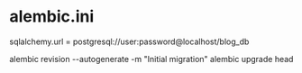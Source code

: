 # alembic.ini
sqlalchemy.url = postgresql://user:password@localhost/blog_db

alembic revision --autogenerate -m "Initial migration"
alembic upgrade head
